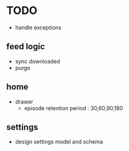 # TODO

- handle exceptions

## feed logic

- sync downloaded
- purge

## home

- drawer
  - episode retention period : 30,60,90,180

## settings

- design settings model and schema

